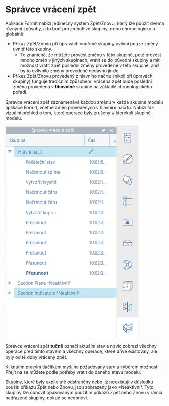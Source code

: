 # Správce vrácení zpět

Aplikace FormIt nabízí jedinečný systém Zpět/Znovu, který lze použít dvěma různými způsoby, a to buď pro jednotlivé skupiny, nebo chronologicky a globálně:

* Příkaz Zpět/Znovu při úpravách vnořené skupiny ovlivní pouze změny uvnitř této skupiny.
   * To znamená, že můžete provést změnu v této skupině, poté provést mnoho změn v jiných skupinách, vrátit se do původní skupiny a mít možnost vrátit zpět poslední změny provedené v této skupině, aniž by to ovlivnilo změny provedené nedávno jinde.
* Příkaz Zpět/Znovu provedený z hlavního náčrtu \(nikoli při úpravách skupiny\) funguje tradičním způsobem: vrácena zpět bude poslední změna provedená v **libovolné** skupině na základě chronologického pořadí.

Správce vrácení zpět zaznamenává každou změnu v každé skupině modelu aplikace FormIt, včetně změn provedených v hlavním náčrtu. Nabízí tak vizuální přehled o tom, které operace byly zrušeny v kterékoli skupině modelu.

![](../.gitbook/assets/undo-manager.png)

Správce vrácení zpět **tučně** označí aktuální stav a navíc zobrazí všechny operace před tímto stavem a všechny operace, které dříve existovaly, ale byly od té doby vráceny zpět.

Kliknutím pravým tlačítkem myši na požadovaný stav a výběrem možnosti Přejít na se můžete podle potřeby vrátit do daného stavu modelu.

Skupiny, které byly explicitně odstraněny nebo již neexistují v důsledku použití příkazu Zpět nebo Znovu, jsou zobrazeny jako \*Neaktivní\*. Tyto skupiny lze obnovit opakovaným použitím příkazů Zpět nebo Znovu v rámci nadřazené skupiny, dokud se neobnoví.

